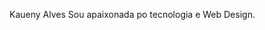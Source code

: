 Kaueny Alves
Sou apaixonada po tecnologia e  Web Design.
<!--
**Kaueny-Alves/Kaueny-Alves** is a ✨ _special_ ✨ repository because its `README.md` (this file) appears on your GitHub profile.

- 🔭 I’m currently working o como Advisor em um banco digital.
- 🌱 I’m currently learning  Fullstack Web Developer.
